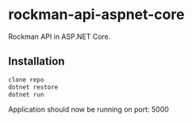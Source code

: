 # rockman-api-aspnet-core
Rockman API in ASP.NET Core.

## Installation

```bash
clone repo
dotnet restore
dotnet run
```

Application should now be running on port: 5000
